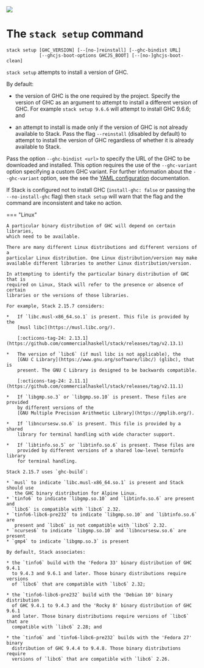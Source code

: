 <div class="hidden-warning"><a href="https://docs.haskellstack.org/"><img src="https://cdn.jsdelivr.net/gh/commercialhaskell/stack/doc/img/hidden-warning.svg"></a></div>

# The `stack setup` command

~~~text
stack setup [GHC_VERSION] [--[no-]reinstall] [--ghc-bindist URL]
            [--ghcjs-boot-options GHCJS_BOOT] [--[no-]ghcjs-boot-clean]
~~~

`stack setup` attempts to install a version of GHC.

By default:

* the version of GHC is the one required by the project. Specify the version of
  GHC as an argument to attempt to install a different version of GHC. For
  example `stack setup 9.6.6` will attempt to install GHC 9.6.6; and

* an attempt to install is made only if the version of GHC is not already
  available to Stack. Pass the flag `--reinstall` (disabled by default) to
  attempt to install the version of GHC regardless of whether it is already
  available to Stack.

Pass the option `--ghc-bindist <url>` to specify the URL of the GHC to be
downloaded and installed. This option requires the use of the `--ghc-variant`
option specifying a custom GHC variant. For further information about the
`--ghc-variant` option, see the see the
[YAML configuration](../configure/yaml/non-project.md#ghc-variant)
documentation.

If Stack is configured not to install GHC (`install-ghc: false` or passing the
`--no-install-ghc` flag) then `stack setup` will warn that the flag and the
command are inconsistent and take no action.

=== "Linux"

    A particular binary distribution of GHC will depend on certain libraries,
    which need to be available.

    There are many different Linux distributions and different versions of a
    particular Linux distribution. One Linux distribution/version may make
    available different libraries to another Linux distribution/version.

    In attempting to identify the particular binary distribution of GHC that is
    required on Linux, Stack will refer to the presence or absence of certain
    libraries or the versions of those libraries.

    For example, Stack 2.15.7 considers:

    *   If `libc.musl-x86_64.so.1` is present. This file is provided by the
        [musl libc](https://musl.libc.org/).

        [:octicons-tag-24: 2.13.1](https://github.com/commercialhaskell/stack/releases/tag/v2.13.1)

    *   The version of `libc6` (if musl libc is not applicable), the
        [GNU C Library](https://www.gnu.org/software/libc/) (glibc), that is
        present. The GNU C Library is designed to be backwards compatible.

        [:octicons-tag-24: 2.11.1](https://github.com/commercialhaskell/stack/releases/tag/v2.11.1)

    *   If `libgmp.so.3` or `libgmp.so.10` is present. These files are provided
        by different versions of the
        [GNU Multiple Precision Arithmetic Library](https://gmplib.org/).

    *   If `libncursesw.so.6` is present. This file is provided by a shared
        library for terminal handling with wide character support.

    *   If `libtinfo.so.5` or `libtinfo.so.6` is present. These files are
        provided by different versions of a shared low-level terminfo library
        for terminal handling.

    Stack 2.15.7 uses `ghc-build`:

    * `musl` to indicate `libc.musl-x86_64.so.1` is present and Stack should use
       the GHC binary distribution for Alpine Linux.
    * `tinfo6` to indicate `libgmp.so.10` and `libtinfo.so.6` are present and
      `libc6` is compatible with `libc6` 2.32.
    * `tinfo6-libc6-pre232` to indicate `libgmp.so.10` and `libtinfo.so.6` are
       present and `libc6` is not compatible with `libc6` 2.32.
    * `ncurses6` to indicate `libgmp.so.10` and `libncursesw.so.6` are present
    * `gmp4` to indicate `libgmp.so.3` is present

    By default, Stack associates:

    * the `tinfo6` build with the 'Fedora 33' binary distribution of GHC 9.4.1
      to 9.4.3 and 9.6.1 and later. Those binary distributions require versions
      of `libc6` that are compatible with `libc6` 2.32;

    * the `tinfo6-libc6-pre232` build with the 'Debian 10' binary distribution
      of GHC 9.4.1 to 9.4.3 and the 'Rocky 8' binary distribution of GHC 9.6.1
      and later. Those binary distributions require versions of `libc6` that are
      compatible with `libc6` 2.28; and

    * the `tinfo6` and `tinfo6-libc6-pre232` builds with the 'Fedora 27' binary
      distribution of GHC 9.4.4 to 9.4.8. Those binary distributions require
      versions of `libc6` that are compatible with `libc6` 2.26.
